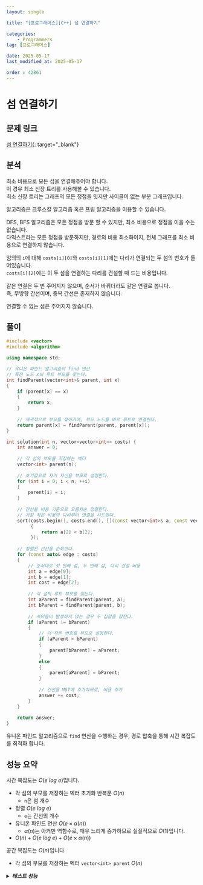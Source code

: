 ```yaml
---
layout: single

title: "[프로그래머스][C++] 섬 연결하기"

categories:
    - Programmers
tag: [프로그래머스]

date: 2025-05-17
last_modified_at: 2025-05-17

order : 42861
---
```


# 섬 연결하기

## 문제 링크

[섬 연결하기](https://school.programmers.co.kr/learn/courses/30/lessons/42861){: target="_blank"}

## 분석

최소 비용으로 모든 섬을 연결해주어야 합니다.  
이 경우 최소 신장 트리를 사용해볼 수 있습니다.  
최소 신장 트리는 그래프의 모든 정점을 잇지만 사이클이 없는 부분 그래프입니다.

알고리즘은 크루스칼 알고리즘 혹은 프림 알고리즘을 이용할 수 있습니다.

DFS, BFS 알고리즘은 모든 정점을 방문 할 수 있지만, 최소 비용으로 정점을 이을 수는 없습니다.  
다익스트라는 모든 정점을 방문하지만, 경로의 비용 최소화이지, 전체 그래프를 최소 비용으로 연결하지 않습니다.

임의의 `i`에 대해 `costs[i][0]`와 `costs[i][1]`에는 다리가 연결되는 두 섬의 번호가 들어있습니다.  
`costs[i][2]`에는 이 두 섬을 연결하는 다리를 건설할 때 드는 비용입니다.

같은 연결은 두 번 주어지지 않으며, 순서가 바뀌더라도 같은 연결로 봅니다.  
즉, 무방향 간선이며, 중복 간선은 존재하지 않습니다.

연결할 수 없는 섬은 주어지지 않습니다.

## 풀이

```cpp
#include <vector>
#include <algorithm>

using namespace std;

// 유니온 파인드 알고리즘의 find 연산
// 특정 노드 x의 루트 부모를 찾는다.
int findParent(vector<int>& parent, int x)
{
    if (parent[x] == x)
    {
        return x;
    }
    
    // 재귀적으로 부모를 찾아가며, 부모 노드를 바로 루트로 연결한다.
    return parent[x] = findParent(parent, parent[x]);
}

int solution(int n, vector<vector<int>> costs) {
    int answer = 0;
    
    // 각 섬의 부모를 저장하는 벡터
    vector<int> parent(n);
    
    // 초기값으로 자기 자신을 부모로 설정한다.
    for (int i = 0; i < n; ++i)
    {
        parent[i] = i;
    }
    
    // 간선을 비용 기준으로 오름차순 정렬한다.
    // 가장 적은 비용의 다리부터 연결을 시도한다.
    sort(costs.begin(), costs.end(), [](const vector<int>& a, const vector<int>& b)
         {
             return a[2] < b[2];
         });
    
    // 정렬된 간선을 순회한다.
    for (const auto& edge : costs)
    {
        // 순서대로 첫 번째 섬, 두 번째 섬, 다리 건설 비용
        int a = edge[0];
        int b = edge[1];
        int cost = edge[2];
        
        // 각 섬의 루트 부모를 찾는다.
        int aParent = findParent(parent, a);
        int bParent = findParent(parent, b);
        
        // 사이클이 발생하지 않는 경우 두 집합을 합친다.
        if (aParent != bParent)
        {
            // 더 작은 번호를 부모로 설정한다.
            if (aParent < bParent)
            {
                parent[bParent] = aParent;
            }
            else
            {
                parent[aParent] = bParent;
            }
            
            // 간선을 MST에 추가하므로, 비용 추가
            answer += cost;
        }
    }
    
    return answer;
}
```

유니온 파인드 알고리즘으로 `find` 연산을 수행하는 경우, 경로 압축을 통해 시간 복잡도를 최적화 합니다.

## 성능 요약

시간 복잡도는 $O(e \ log \ e)$입니다.

- 각 섬의 부모를 저장하는 벡터 초기화 반복문 $O(n)$
    + `n`은 섬 개수
- 정렬 $O(e \ log \ e)$
    + `e`는 간선의 개수
- 유니온 파인드 연산 $O(e \times \alpha(n))$
    + $\alpha(n)$는 아커만 역함수로, 매우 느리게 증가하므로 실질적으로 $O(1)$입니다.
- $O(n) + O(e \ log \ e) + O(e \times \alpha(n))$

공간 복잡도는 $O(n)$입니다.

- 각 섬의 부모를 저장하는 벡터 `vector<int> parent` $O(n)$

<details>
<summary><h5 style="display: inline;">테스트 성능</h5></summary>
<div markdown="1">

테스트 1 〉 통과 (0.01ms, 4.21MB)  
테스트 2 〉 통과 (0.01ms, 3.69MB)  
테스트 3 〉 통과 (0.01ms, 4.15MB)  
테스트 4 〉 통과 (0.01ms, 4.15MB)  
테스트 5 〉 통과 (0.01ms, 4.22MB)  
테스트 6 〉 통과 (0.02ms, 3.68MB)  
테스트 7 〉 통과 (0.01ms, 4.21MB)  
테스트 8 〉 통과 (0.01ms, 3.69MB)  

</div>
</details>